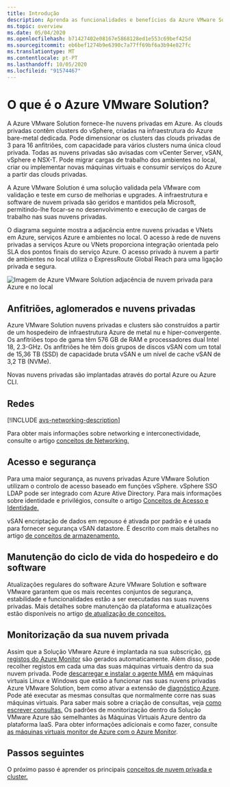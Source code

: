 ```yaml
---
title: Introdução
description: Aprenda as funcionalidades e benefícios da Azure VMware Solution para implementar e gerir cargas de trabalho baseadas em VMware em Azure.
ms.topic: overview
ms.date: 05/04/2020
ms.openlocfilehash: b71427402e08167e5868128ed1e553c69bef425d
ms.sourcegitcommit: eb6bef1274b9e6390c7a77ff69bf6a3b94e827fc
ms.translationtype: MT
ms.contentlocale: pt-PT
ms.lasthandoff: 10/05/2020
ms.locfileid: "91574467"
---
```

# <a name="what-is-azure-vmware-solution"></a>O que é o Azure VMware Solution?

A Azure VMware Solution fornece-lhe nuvens privadas em Azure. As clouds privadas contêm clusters do vSphere, criadas na infraestrutura do Azure bare-metal dedicada. Pode dimensionar os clusters das clouds privadas de 3 para 16 anfitriões, com capacidade para vários clusters numa única cloud privada. Todas as nuvens privadas são avisadas com vCenter Server, vSAN, vSphere e NSX-T. Pode migrar cargas de trabalho dos ambientes no local, criar ou implementar novas máquinas virtuais e consumir serviços do Azure a partir das clouds privadas.

A Azure VMware Solution é uma solução validada pela VMware com validação e teste em curso de melhorias e upgrades. A infraestrutura e software de nuvem privada são geridos e mantidos pela Microsoft, permitindo-lhe focar-se no desenvolvimento e execução de cargas de trabalho nas suas nuvens privadas.

O diagrama seguinte mostra a adjacência entre nuvens privadas e VNets em Azure, serviços Azure e ambientes no local. O acesso à rede de nuvens privadas a serviços Azure ou VNets proporciona integração orientada pelo SLA dos pontos finais do serviço Azure. O acesso privado à nuvem a partir de ambientes no local utiliza o ExpressRoute Global Reach para uma ligação privada e segura.

![Imagem de Azure VMware Solution adjacência de nuvem privada para Azure e no local](./media/adjacency-overview-drawing-final.png)

## <a name="hosts-clusters-and-private-clouds"></a>Anfitriões, aglomerados e nuvens privadas

Azure VMware Solution nuvens privadas e clusters são construídos a partir de um hospedeiro de infraestrutura Azure de metal nu e hiper-convergente. Os anfitriões topo de gama têm 576 GB de RAM e processadores dual Intel 18, 2.3-GHz. Os anfitriões he têm dois grupos de discos vSAN com um total de 15,36 TB (SSD) de capacidade bruta vSAN e um nível de cache vSAN de 3,2 TB (NVMe).

Novas nuvens privadas são implantadas através do portal Azure ou Azure CLI.

## <a name="networking"></a>Redes

[!INCLUDE [avs-networking-description](includes/azure-vmware-solution-networking-description.md)]

Para obter mais informações sobre networking e interconectividade, consulte o artigo [conceitos de Networking.](concepts-networking.md)

## <a name="access-and-security"></a>Acesso e segurança

Para uma maior segurança, as nuvens privadas Azure VMware Solution utilizam o controlo de acesso baseado em funções vSphere. vSphere SSO LDAP pode ser integrado com Azure Ative Directory. Para mais informações sobre identidade e privilégios, consulte o artigo [Conceitos de Acesso e Identidade.](concepts-identity.md)

vSAN encriptação de dados em repouso é ativada por padrão e é usada para fornecer segurança vSAN datastore. É descrito com mais detalhes no artigo [de conceitos de armazenamento.](concepts-storage.md)

## <a name="host-and-software-lifecycle-maintenance"></a>Manutenção do ciclo de vida do hospedeiro e do software

Atualizações regulares do software Azure VMware Solution e software VMware garantem que os mais recentes conjuntos de segurança, estabilidade e funcionalidades estão a ser executadas nas suas nuvens privadas. Mais detalhes sobre manutenção da plataforma e atualizações estão disponíveis no artigo [de atualização de conceitos.](concepts-upgrades.md)

## <a name="monitoring-your-private-cloud"></a>Monitorização da sua nuvem privada

Assim que a Solução VMware Azure é implantada na sua subscrição, [os registos do Azure Monitor](../azure-monitor/overview.md) são gerados automaticamente. Além disso, pode recolher registos em cada uma das suas máquinas virtuais dentro da sua nuvem privada. Pode [descarregar e instalar o agente MMA](../azure-monitor/platform/log-analytics-agent.md#installation-options) em máquinas virtuais Linux e Windows que estão a funcionar nas suas nuvens privadas Azure VMware Solution, bem como ativar a extensão de [diagnóstico Azure](../azure-monitor/platform/diagnostics-extension-overview.md). Pode até executar as mesmas consultas que normalmente corre nas suas máquinas virtuais. Para saber mais sobre a criação de consultas, veja [como escrever consultas.](../azure-monitor/log-query/log-query-overview.md#how-can-i-learn-how-to-write-queries) Os padrões de monitorização dentro da Solução VMware Azure são semelhantes às Máquinas Virtuais Azure dentro da plataforma IaaS. Para obter informações adicionais e como fazer, consulte [as máquinas virtuais monitor de Azure com o Azure Monitor](../azure-monitor/insights/monitor-vm-azure.md).

## <a name="next-steps"></a>Passos seguintes

O próximo passo é aprender os principais [conceitos de nuvem privada e cluster.](concepts-private-clouds-clusters.md)

<!-- LINKS - external -->

<!-- LINKS - internal -->
[concepts-private-clouds-clusters]: ./concepts-private-clouds-clusters.md
